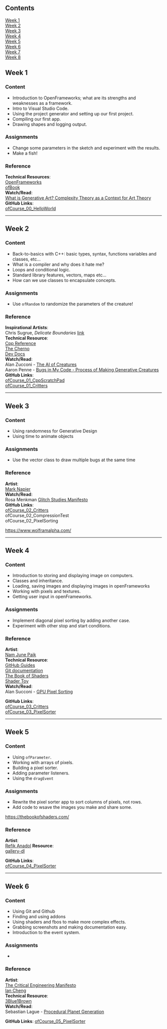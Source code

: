 ## Contents

[Week 1](#week-1)<br>
[Week 2](#week-2)<br>
[Week 3](#week-3)<br>
[Week 4](#week-4)<br>
[Week 5](#week-5)<br>
[Week 6](#week-6)<br>
[Week 7](#week-7)<br>
[Week 8](#week-8)<br>


## Week 1

### Content
* Introduction to OpenFrameworks; what are its strengths and weaknesses as a framework.
* Intro to Visual Studio Code.
* Using the project generator and setting up our first project.
* Compiling our first app.
* Drawing shapes and logging output.

### Assignments

* Change some parameters in the sketch and experiment with the results.
* Make a fish!

### Reference

__Technical Resources__: <br>
[OpenFrameworks](https://openframeworks.cc/)<br>
[ofBook](https://openframeworks.cc/ofBook/chapters/foreword.html)<br>
__Watch/Read__: <br>
[What is Generative Art? Complexity Theory as a Context for Art Theory](http://philipgalanter.com/downloads/ga2003_what_is_genart.pdf)<br>
__GitHub Links__:<br>
[ofCourse_00_HelloWorld](ofCourse_00_HelloWorld)

---

## Week 2

### Content

* Back-to-basics with C++: basic types, syntax, functions variables and classes, etc...
* What is a compiler and why does it hate me?
* Loops and conditional logic.
* Standard library features, vectors, maps etc...
* How can we use classes to encapsulate concepts.


### Assignments

* Use `ofRandom` to randomize the parameters of the creature!

### Reference

__Inspirational Artists__: <br>
Chris Sugrue, _Delicate Boundaries_ [link](http://csugrue.com/delicateboundaries/)<br>
__Technical Resource__:<br>
[Cpp Reference](https://en.cppreference.com/w/)<br>
[The Cherno](https://www.youtube.com/watch?v=18c3MTX0PK0&list=PLlrATfBNZ98dudnM48yfGUldqGD0S4FFb)<br>
[Dev Docs](https://devdocs.io/cpp/)<br>
__Watch/Read__: <br>
Alan Zucconi - [The AI of Creatures](https://www.alanzucconi.com/2020/07/27/the-ai-of-creatures/)<br>
Aaron Penne - [Bugs in My Code - Process of Making Generative Creatures](https://vimeo.com/305833459)<br>
__GitHub Links__:<br>
[ofCourse_01_CppScratchPad](ofCourse_01_CppScratchPad)<br>
[ofCourse_01_Critters](ofCourse_01_Critters)<br>

---

## Week 3

### Content

* Using randomness for Generative Design
* Using time to animate objects


### Assignments

* Use the vector class to draw multiple bugs at the same time

### Reference

__Artist__: <br>
[Mark Napier](https://www.marknapier.com/)<br>
__Watch/Read__: <br>
Rosa Menkman [Glitch Studies Manifesto](https://amodern.net/wp-content/uploads/2016/05/2010_Original_Rosa-Menkman-Glitch-Studies-Manifesto.pdf)<br>
__GitHub Links__:<br>
[ofCourse_02_Critters](ofCourse_02_Critters)<br>
ofCourse_02_CompressionTest<br>
ofCourse_02_PixelSorting<br>

https://www.wolframalpha.com/

---

## Week 4

### Content
* Introduction to storing and displaying image on computers.
* Classes and inheritance.
* Loading, saving images and displaying images in openFrameworks
* Working with pixels and textures.
* Getting user input in openFrameworks.

### Assignments

* Implement diagonal pixel sorting by adding another case.
* Experiment with other stop and start conditions.

### Reference

__Artist__: <br>
[Nam June Paik](https://www.youtube.com/watch?v=yMUJB5aFvdo)<br>
__Technical Resource__:<br>
[GitHub Guides](https://guides.github.com/activities/hello-world/)<br>
[Git documentation](https://git-scm.com/docs/gittutorial)<br>
[The Book of Shaders](https://thebookofshaders.com/)<br>
[Shader Toy](https://www.shadertoy.com/)<br>
__Watch/Read__:<br>
Alan Succoni - [GPU Pixel Sorting](https://www.alanzucconi.com/2017/12/13/gpu-sorting-1/)

__GitHub Links__: <br>
[ofCourse_03_Critters](ofCourse_03_Critters)<br>
[ofCourse_03_PixelSorter](ofCourse_03_PixelSorter)<br>


---

## Week 5

### Content
* Using `ofParameter`.
* Working with arrays of pixels.
* Building a pixel sorter.
* Adding parameter listeners.
* Using the `dragEvent`


### Assignments

* Rewrite the pixel sorter app to sort columns of pixels, not rows.
* Add code to wsave the images you make and share some.

https://thebookofshaders.com/

### Reference

__Artist__: <br>
[Refik Anadol](https://refikanadol.com/)
__Resource__:<br>
[gallery-dl](https://github.com/mikf/gallery-dl)

__GitHub Links__: <br>
[ofCourse_04_PixelSorter](ofCourse_04_PixelSorter)<br>

---

## Week 6


### Content
* Using Git and Github
* Finding and using addons
* Using shaders and fbos to make more complex effects.
* Grabbing screenshots and making documentation easy.
* Introduction to the event system.


### Assignments

* 

### Reference

__Artist__: <br>
[The Critical Engineering Manifesto](https://zkm.de/de/the-critical-engineering-manifesto)<br>
[Ian Cheng](http://iancheng.com/)<br>
__Technical Resource__:<br>
[3Blue1Brown](https://www.youtube.com/channel/UCYO_jab_esuFRV4b17AJtAw)<br>
__Watch/Read__: <br>
Sebastian Lague - [Procedural Planet Generation](https://www.youtube.com/watch?v=QN39W020LqU&list=PLFt_AvWsXl0cONs3T0By4puYy6GM22ko8)<br>

__GitHub Links__:
[ofCourse_05_PixelSorter](ofCourse_05_PixelSorter)



<!-- 

---

## Week 7

### Content
* Accessing a web api from using ofURLFileLoader and ofxJson
* Communicating between programmes using OSC.
* Using ofSpout/ofSyphon with RunwayML
* Loading videos and accessing the webcam.
* Implementing a buffered shader effect.
* Pick a shader from ShaderToy and try to implement it in openFrameworks.
* Making our own addons.
* Building a GUI the easy way.
* Using parameters with events.
* Using ofImGui for more advanced interfaces.
* Loading and displaying 3D models.
* Using shaders to create lighting effects. 
* 3D transforms and vectors.
* Using the camera.
* Rendering videos.

### Assignments

* Choose another API and make your own data artwork.

### Reference

__Artist__: <br>
[Julian Oliver](https://www.digitalartarchive.at/database/general/work/packet-garden.html)<br>
__Watch/Read__:<br>
[Information (MoMA)](https://www.moma.org/calendar/exhibitions/2686)<br>

__GitHub Links__:
[ ] - ofCourse_06_GenerativeMesh
[ ] - ofCourse_06_MeshShader
[ ] - ofCourse_07_WeatherVisualizer
[ ] - ofCourse_07_PythonInterop

--- 

## Week 8

### Content

* Introduction to machine learning in graphical computing.
* Machine Learning example with runway?
* Native Machinelearning example?

### Assignments


### Reference

__Artist__: 

__Technical Resource__:

__Watch/Read__: 
https://www.e-flux.com/journal/101/273221/three-thousand-years-of-algorithmic-rituals-the-emergence-of-ai-from-the-computation-of-space/<br>
[TempleOS](https://www.bbc.co.uk/programmes/m000b4r3)

__GitHub Links__:
[ ] - ofCourse_08_SuperResolution

 -->
